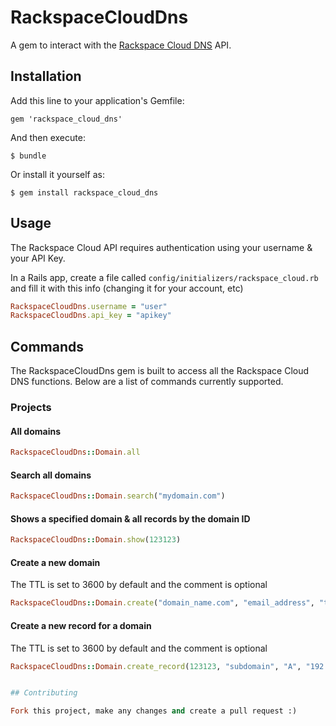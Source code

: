 # RackspaceCloudDns

A gem to interact with the [Rackspace Cloud DNS](http://www.rackspace.co.uk/cloud-dns/) API.

## Installation

Add this line to your application's Gemfile:

    gem 'rackspace_cloud_dns'

And then execute:

    $ bundle

Or install it yourself as:

    $ gem install rackspace_cloud_dns

## Usage

The Rackspace Cloud API requires authentication using your username & your API Key.

In a Rails app, create a file called `config/initializers/rackspace_cloud.rb` and fill it with this info (changing it for your account, etc)

```ruby
RackspaceCloudDns.username = "user"
RackspaceCloudDns.api_key = "apikey"
```

## Commands

The RackspaceCloudDns gem is built to access all the Rackspace Cloud DNS functions. Below are a list of commands currently supported.


### Projects
#### All domains
```ruby
RackspaceCloudDns::Domain.all
```

#### Search all domains
```ruby
RackspaceCloudDns::Domain.search("mydomain.com")
```

#### Shows a specified domain & all records by the domain ID
```ruby
RackspaceCloudDns::Domain.show(123123)
```

#### Create a new domain
The TTL is set to 3600 by default and the comment is optional
```ruby
RackspaceCloudDns::Domain.create("domain_name.com", "email_address", "ttl", "comment")
```

#### Create a new record for a domain
The TTL is set to 3600 by default and the comment is optional
```ruby
RackspaceCloudDns::Domain.create_record(123123, "subdomain", "A", "192.168.1.1")


## Contributing

Fork this project, make any changes and create a pull request :)